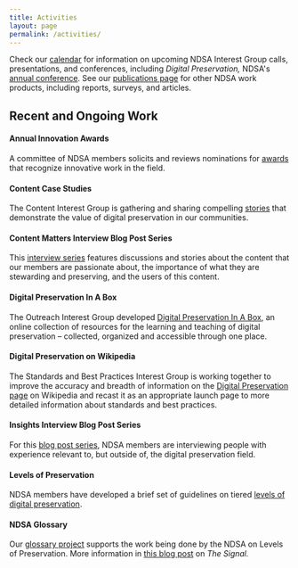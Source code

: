 ```yaml
---
title: Activities
layout: page
permalink: /activities/
---
```

Check our [calendar](/calendar/) for information on upcoming NDSA Interest Group calls, presentations, and conferences, including *Digital Preservation,* NDSA's [annual conference](/meetings/). See our [publications page](/publications/) for other NDSA work products, including reports, surveys, and articles.

## Recent and Ongoing Work

#### Annual Innovation Awards
A committee of NDSA members solicits and reviews nominations for [awards](/awards) that recognize innovative work in the field.

#### Content Case Studies
The Content Interest Group is gathering and sharing compelling [stories](/activities/case-studies/) that demonstrate the value of digital preservation in our communities.

#### Content Matters Interview Blog Post Series
This [interview series](http://blogs.loc.gov/digitalpreservation/category/content-matters-interview/) features discussions and stories about the content that our members are passionate about, the importance of what they are stewarding and preserving, and the users of this content.

#### Digital Preservation In A Box
The Outreach Interest Group developed [Digital Preservation In A Box](http://dpoutreach.net/), an online collection of resources for the learning and teaching of digital preservation – collected, organized and accessible through one place.

#### Digital Preservation on Wikipedia
The Standards and Best Practices Interest Group is working together to improve the accuracy and breadth of information on the [Digital Preservation page](http://en.wikipedia.org/wiki/Wikipedia:WikiProject_Digital_Preservation) on Wikipedia and recast it as an appropriate launch page to more detailed information about standards and best practices.

#### Insights Interview Blog Post Series
For this [blog post series](http://blogs.loc.gov/digitalpreservation/category/insights-interview/), NDSA members are interviewing people with experience relevant to, but outside of, the digital preservation field.

#### Levels of Preservation
NDSA members have developed a brief set of guidelines on tiered [levels of digital preservation](/activities/levels-of-digital-preservation/).

#### NDSA Glossary
Our [glossary project](/glossary/) supports the work being done by the NDSA on Levels of Preservation. More information in [this blog post](http://blogs.loc.gov/digitalpreservation/2013/02/the-release-of-the-ndsa-digital-stewardship-glossary/) on *The Signal.*
